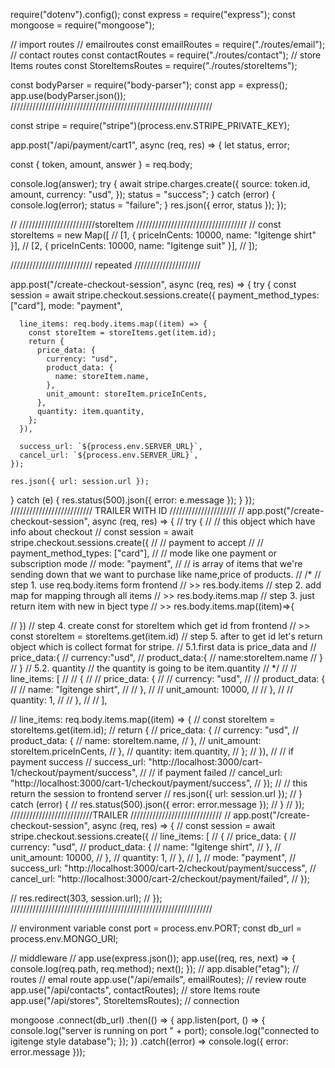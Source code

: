 require("dotenv").config();
const express = require("express");
const mongoose = require("mongoose");

// import routes
// emailroutes
const emailRoutes = require("./routes/email");
// contact routes
const contactRoutes = require("./routes/contact");
// store Items routes
const StoreItemsRoutes = require("./routes/storeItems");

const bodyParser = require("body-parser");
const app = express();
app.use(bodyParser.json());
////////////////////////////////////////////////////////////////

const stripe = require("stripe")(process.env.STRIPE_PRIVATE_KEY);

app.post("/api/payment/cart1", async (req, res) => {
  let status, error;

  const { token, amount, answer } = req.body;

  console.log(answer);
  try {
    await stripe.charges.create({
      source: token.id,
      amount,
      currency: "usd",
    });
    status = "success";
  } catch (error) {
    console.log(error);
    status = "failure";
  }
  res.json({ error, status });
});

// ////////////////////////storeItem ///////////////////////////////////
// const storeItems = new Map([
//   [1, { priceInCents: 10000, name: "Igitenge shirt" }],
//   [2, { priceInCents: 10000, name: "Igitenge suit" }],
// ]);

////////////////////////// repeated /////////////////////

app.post("/create-checkout-session", async (req, res) => {
  try {
    const session = await stripe.checkout.sessions.create({
      payment_method_types: ["card"],
      mode: "payment",

      line_items: req.body.items.map((item) => {
        const storeItem = storeItems.get(item.id);
        return {
          price_data: {
            currency: "usd",
            product_data: {
              name: storeItem.name,
            },
            unit_amount: storeItem.priceInCents,
          },
          quantity: item.quantity,
        };
      }),

      success_url: `${process.env.SERVER_URL}`,
      cancel_url: `${process.env.SERVER_URL}`,
    });

    res.json({ url: session.url });
  } catch (e) {
    res.status(500).json({ error: e.message });
  }
});
////////////////////////// TRAILER WITH ID /////////////////////
// app.post("/create-checkout-session", async (req, res) => {
//   try {
//     // this object which have info about checkout
//     const session = await stripe.checkout.sessions.create({
//       // payment to accept
//       // payment_method_types: ["card"],
//       // mode like one payment or subscription mode
//       mode: "payment",
//       // is array of items that we're  sending down that we want to purchase like name,price of products.
//       /*
//       step 1. use req.body.items form frontend
//       >> res.body.items
//       step 2. add map for mapping through all items
//       >> res.body.items.map
//       step 3. just return item with new in  bject  type
//       >> res.body.items.map((item)=>{

//       })
//       step 4. create const for storeItem which get id from frontend
//       >> const storeItem = storeItems.get(item.id)
//       step 5. after to get id let's return object which is collect format for stripe.
//       5.1.first data is price_data and
//       price_data:{
//         currency:"usd",
//         product_data:{
//           name:storeItem.name
//         }
//       }
//       5.2. quantity
//       the quantity is going to be item.quantity
//         */
//       //     line_items: [
//       //       {
//       //         price_data: {
//       //           currency: "usd",
//       //           product_data: {
//       //             name: "Igitenge shirt",
//       //           },
//       //           unit_amount: 10000,
//       //         },
//       //         quantity: 1,
//       //       },
//       //     ],

//       line_items: req.body.items.map((item) => {
//         const storeItem = storeItems.get(item.id);
//         return {
//           price_data: {
//             currency: "usd",
//             product_data: {
//               name: storeItem.name,
//             },
//             unit_amount: storeItem.priceInCents,
//           },
//           quantity: item.quantity,
//         };
//       }),
//       // if payment success
//       success_url: "http://localhost:3000/cart-1/checkout/payment/success",
//       // if payment failed
//       cancel_url: "http://localhost:3000/cart-1/checkout/payment/success",
//     });
//     // this return the session to frontend server
//     res.json({ url: session.url });
//   } catch (error) {
//     res.status(500).json({ error: error.message });
//   }
// });
//////////////////////////TRAILER /////////////////////////////
// app.post("/create-checkout-session", async (req, res) => {
//   const session = await stripe.checkout.sessions.create({
//     line_items: [
//       {
//         price_data: {
//           currency: "usd",
//           product_data: {
//             name: "Igitenge shirt",
//           },
//           unit_amount: 10000,
//         },
//         quantity: 1,
//       },
//     ],
//     mode: "payment",
//     success_url: "http://localhost:3000/cart-2/checkout/payment/success",
//     cancel_url: "http://localhost:3000/cart-2/checkout/payment/failed",
//   });

//   res.redirect(303, session.url);
// });
////////////////////////////////////////////////////////////////

// environment variable
const port = process.env.PORT;
const db_url = process.env.MONGO_URI;

// middleware
// app.use(express.json());
app.use((req, res, next) => {
  console.log(req.path, req.method);
  next();
});
// app.disable("etag");
// routes
// emal route
app.use("/api/emails", emailRoutes);
// review route
app.use("/api/contacts", contactRoutes);
// store Items route
app.use("/api/stores", StoreItemsRoutes);
// connection

mongoose
  .connect(db_url)
  .then(() => {
    app.listen(port, () => {
      console.log("server is running on port " + port);
      console.log("connected to igitenge style database");
    });
  })
  .catch((error) => console.log({ error: error.message }));
